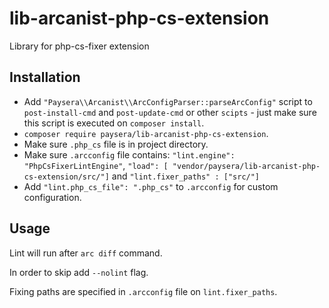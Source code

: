 # lib-arcanist-php-cs-extension
Library for php-cs-fixer extension

## Installation

* Add `"Paysera\\Arcanist\\ArcConfigParser::parseArcConfig"` script to `post-install-cmd` and `post-update-cmd`
 or other `scipts` - just make sure this script is executed on `composer install`.
* `composer require paysera/lib-arcanist-php-cs-extension`.
* Make sure `.php_cs` file is in project directory.
* Make sure `.arcconfig` file contains: `"lint.engine": "PhpCsFixerLintEngine"`, `"load": [ "vendor/paysera/lib-arcanist-php-cs-extension/src/"]` and `"lint.fixer_paths" : ["src/"]`
* Add `"lint.php_cs_file": ".php_cs"` to `.arcconfig` for custom configuration.

## Usage

Lint will run after `arc diff` command.

In order to skip add `--nolint` flag.

Fixing paths are specified in `.arcconfig` file on `lint.fixer_paths`.

